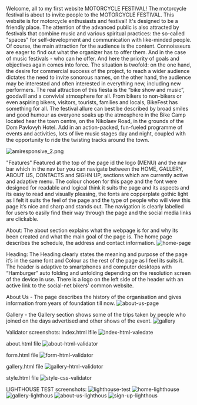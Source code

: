
Welcome, all to my first website MOTORCYCLE FESTIVAL!
The motorcycle festival is about to invite people to the MOTORCYCLE FESTIVAL. This website is for motorcycle enthusiasts and festival! It's designed to be a friendly place.  The attention of the advanced public is also attracted by festivals that combine music and various spiritual practices: the so-called "spaces" for self-development and communication with like-minded people.
Of course, the main attraction for the audience is the content. Connoisseurs are eager to find out what the organizer has to offer them. And in the case of music festivals - who can he offer. And here the priority of goals and objectives again comes into force. The situation is twofold: on the one hand, the desire for commercial success of the project, to reach a wider audience dictates the need to invite sonorous names, on the other hand, the audience may be interested and often interested in everything new, including new performers.
The real attraction of this fiesta is the “bike show and music”, goodwill and a convivial atmosphere for all. From bikers to non-bikers or even aspiring bikers, visitors, tourists, families and locals, BikeFest has something for all. The festival allure can best be described by broad smiles and good humour as everyone soaks up the atmosphere in the Bike Camp located hear the town centre, on the Nikolaev Road, in the grounds of the Dom Pavlovyh Hotel.  Add in an action-packed, fun-fueled programme of events and activities, lots of live music stages day and night, coupled with the opportunity to ride the twisting tracks around the town. 


![amiresponsive_2.png](MotorcycleMeatUp/assets/images/amiresponsive.png)

"Features"
Featured at the top of the page id the logo (MENU) and the nav bar which in the nav bar you can navigate between the HOME, GALLERY, ABOUT US, CONTACTS  and SIGHN UP, sections which are currently active and adaptive menu. The colour chosen for this page and the font were designed for readable and logical think it suits the page and its aspects and its easy to read and visually pleasing, the fonts are copperplate gothic light as I felt it suits the feel of the page and the type of people who will view this page it’s nice and sharp and stands out. The navigation is clearly labelled for users to easily find their way through the page and the social media links are clickable.

About:
The about section explains what the webpage is for and why its been created and what the main goal of the page is.
The home page describes the schedule, the address and contact information.
![home-page](MotorcycleMeatUp/assets/images/home-page.png)

Heading:
The Heading clearly states the meaning and purpose of the page it’s in the same font and Colour as the rest of the page as I feel its suits it.
The header is adaptive to smartphones and computer desktops with “Hamburger” auto folding and unfolding depending on the resolution screen of the device in use.
There is a logo on the left side of the header with an active link to the social-net bikers' common website.

About Us - 
The page describes the history of the organisation and gives information from years of foundation till now.
![about-us-page](MotorcycleMeatUp/assets/images/about-us-page.png)

Gallery - 
the Gallery section shows some of the trips taken by people who joined on the days advertised and other shows of the event.
![gallery](MotorcycleMeatUp/assets/images/gallery.png)


Validator screenshots:
index.html lfile
![index-html-valedate](MotorcycleMeatUp/assets/images/index-html-valedate.png)


about.html file
![about-html-validator](MotorcycleMeatUp/assets/images/about-html-validator.png)


form.html file
![form-html-validator](MotorcycleMeatUp/assets/images/form-html-validator.png)

gallery.html file
![gallery-html-validotor](MotorcycleMeatUp/assets/images/gallery-html-validotor.png)

style.html file
![style-css-validator](MotorcycleMeatUp/assets/images/style-css-validator.png)

LIGHTHOUSE TEST screenshots:
![lighthouse-test](MotorcycleMeatUp/assets/images/lighthouse-test.png)
![home-lighthouse](MotorcycleMeatUp/assets/images/home-lighthouse.png)
![gallery-lighthous](MotorcycleMeatUp/assets/images/gallery-lighthous.png)
![about-us-lighthous](MotorcycleMeatUp/assets/images/about-us-lighthous.png)
![sign-up-lighthous](MotorcycleMeatUp/assets/images/sign-up-lighthous.png)
